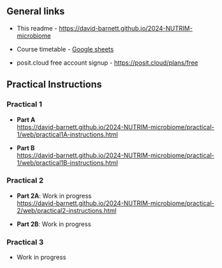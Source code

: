 ## General links

-   This readme - <https://david-barnett.github.io/2024-NUTRIM-microbiome>

-   Course timetable - [Google sheets](https://docs.google.com/spreadsheets/d/1mt0nUgz8h7Lax0L2wGjKzeZomPlQbVFaPmd1gahLUqA/edit?usp=sharing)

-   posit.cloud free account signup - <https://posit.cloud/plans/free>

## Practical Instructions

### Practical 1

-   **Part A**\
    <https://david-barnett.github.io/2024-NUTRIM-microbiome/practical-1/web/practical1A-instructions.html>

-   **Part B**\
    <https://david-barnett.github.io/2024-NUTRIM-microbiome/practical-1/web/practical1B-instructions.html>

### Practical 2

-   **Part 2A**: Work in progress\
    <https://david-barnett.github.io/2024-NUTRIM-microbiome/practical-2/web/practical2-instructions.html>

-   **Part 2B**: Work in progress

### Practical 3

-   Work in progress
